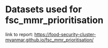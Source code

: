 # Datasets used for fsc_mmr_prioritisation



link to report: https://food-security-cluster-myanmar.github.io/fsc_mmr_prioritisation/
